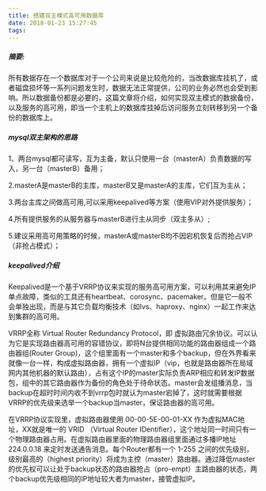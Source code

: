 ```yaml
---
title: 搭建双主模式高可用数据库
date: 2018-01-23 15:27:45
tags:
---
```

##### 摘要:
所有数据存在一个数据库对于一个公司来说是比较危险的，当改数据库挂机了，或者磁盘损坏等一系列问题发生时，数据无法正常提供，公司的业务必然也会受到影响。所以数据备份都是必要的，这篇文章将介绍，如何实现双主模式的数据备份，以及服务的高可用，即当一个主机上的数据库挂掉后访问服务立刻转移到另一个备份的数据库上。

<!---more--->

##### mysql双主架构的思路

1、两台mysql都可读写，互为主备，默认只使用一台（masterA）负责数据的写入，另一台（masterB）备用；

2.masterA是masterB的主库，masterB又是masterA的主库，它们互为主从；

3.两台主库之间做高可用,可以采用keepalived等方案（使用VIP对外提供服务）；

4.所有提供服务的从服务器与masterB进行主从同步（双主多从）;

5.建议采用高可用策略的时候，masterA或masterB均不因宕机恢复后而抢占VIP（非抢占模式）；






##### keepalived介绍

Keepalived是一个基于VRRP协议来实现的服务高可用方案，可以利用其来避免IP单点故障，类似的工具还有heartbeat、corosync、pacemaker。但是它一般不会单独出现，而是与其它负载均衡技术（如lvs、haproxy、nginx）一起工作来达到集群的高可用。

VRRP全称 Virtual Router Redundancy Protocol，即 虚拟路由冗余协议。可以认为它是实现路由器高可用的容错协议，即将N台提供相同功能的路由器组成一个路由器组(Router Group)，这个组里面有一个master和多个backup，但在外界看来就像一台一样，构成虚拟路由器，拥有一个虚拟IP（vip，也就是路由器所在局域网内其他机器的默认路由），占有这个IP的master实际负责ARP相应和转发IP数据包，组中的其它路由器作为备份的角色处于待命状态。master会发组播消息，当backup在超时时间内收不到vrrp包时就认为master宕掉了，这时就需要根据VRRP的优先级来选举一个backup当master，保证路由器的高可用。

在VRRP协议实现里，虚拟路由器使用 00-00-5E-00-01-XX 作为虚拟MAC地址，XX就是唯一的 VRID （Virtual Router IDentifier），这个地址同一时间只有一个物理路由器占用。在虚拟路由器里面的物理路由器组里面通过多播IP地址 224.0.0.18 来定时发送通告消息。每个Router都有一个 1-255 之间的优先级别，级别最高的（highest priority）将成为主控（master）路由器。通过降低master的优先权可以让处于backup状态的路由器抢占（pro-empt）主路由器的状态，两个backup优先级相同的IP地址较大者为master，接管虚拟IP。
